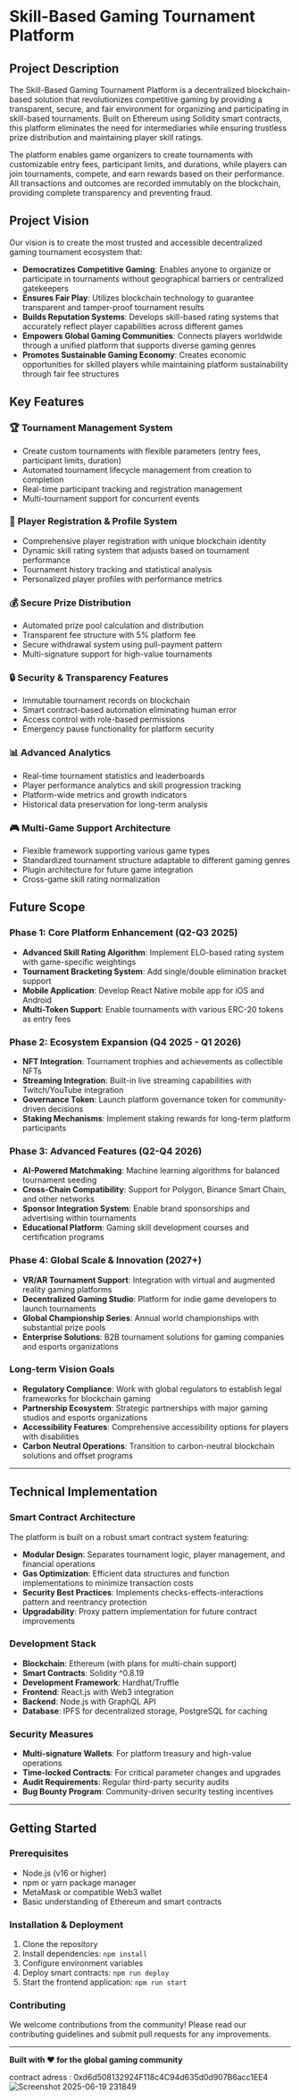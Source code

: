 # Skill-Based Gaming Tournament Platform

## Project Description

The Skill-Based Gaming Tournament Platform is a decentralized blockchain-based solution that revolutionizes competitive gaming by providing a transparent, secure, and fair environment for organizing and participating in skill-based tournaments. Built on Ethereum using Solidity smart contracts, this platform eliminates the need for intermediaries while ensuring trustless prize distribution and maintaining player skill ratings.

The platform enables game organizers to create tournaments with customizable entry fees, participant limits, and durations, while players can join tournaments, compete, and earn rewards based on their performance. All transactions and outcomes are recorded immutably on the blockchain, providing complete transparency and preventing fraud.

## Project Vision

Our vision is to create the most trusted and accessible decentralized gaming tournament ecosystem that:

- **Democratizes Competitive Gaming**: Enables anyone to organize or participate in tournaments without geographical barriers or centralized gatekeepers
- **Ensures Fair Play**: Utilizes blockchain technology to guarantee transparent and tamper-proof tournament results
- **Builds Reputation Systems**: Develops skill-based rating systems that accurately reflect player capabilities across different games
- **Empowers Global Gaming Communities**: Connects players worldwide through a unified platform that supports diverse gaming genres
- **Promotes Sustainable Gaming Economy**: Creates economic opportunities for skilled players while maintaining platform sustainability through fair fee structures

## Key Features

### 🏆 **Tournament Management System**
- Create custom tournaments with flexible parameters (entry fees, participant limits, duration)
- Automated tournament lifecycle management from creation to completion
- Real-time participant tracking and registration management
- Multi-tournament support for concurrent events

### 👤 **Player Registration & Profile System**
- Comprehensive player registration with unique blockchain identity
- Dynamic skill rating system that adjusts based on tournament performance
- Tournament history tracking and statistical analysis
- Personalized player profiles with performance metrics

### 💰 **Secure Prize Distribution**
- Automated prize pool calculation and distribution
- Transparent fee structure with 5% platform fee
- Secure withdrawal system using pull-payment pattern
- Multi-signature support for high-value tournaments

### 🔒 **Security & Transparency Features**
- Immutable tournament records on blockchain
- Smart contract-based automation eliminating human error
- Access control with role-based permissions
- Emergency pause functionality for platform security

### 📊 **Advanced Analytics**
- Real-time tournament statistics and leaderboards
- Player performance analytics and skill progression tracking
- Platform-wide metrics and growth indicators
- Historical data preservation for long-term analysis

### 🎮 **Multi-Game Support Architecture**
- Flexible framework supporting various game types
- Standardized tournament structure adaptable to different gaming genres
- Plugin architecture for future game integration
- Cross-game skill rating normalization

## Future Scope

### Phase 1: Core Platform Enhancement (Q2-Q3 2025)
- **Advanced Skill Rating Algorithm**: Implement ELO-based rating system with game-specific weightings
- **Tournament Bracketing System**: Add single/double elimination bracket support
- **Mobile Application**: Develop React Native mobile app for iOS and Android
- **Multi-Token Support**: Enable tournaments with various ERC-20 tokens as entry fees

### Phase 2: Ecosystem Expansion (Q4 2025 - Q1 2026)
- **NFT Integration**: Tournament trophies and achievements as collectible NFTs
- **Streaming Integration**: Built-in live streaming capabilities with Twitch/YouTube integration
- **Governance Token**: Launch platform governance token for community-driven decisions
- **Staking Mechanisms**: Implement staking rewards for long-term platform participants

### Phase 3: Advanced Features (Q2-Q4 2026)
- **AI-Powered Matchmaking**: Machine learning algorithms for balanced tournament seeding
- **Cross-Chain Compatibility**: Support for Polygon, Binance Smart Chain, and other networks
- **Sponsor Integration System**: Enable brand sponsorships and advertising within tournaments
- **Educational Platform**: Gaming skill development courses and certification programs

### Phase 4: Global Scale & Innovation (2027+)
- **VR/AR Tournament Support**: Integration with virtual and augmented reality gaming platforms
- **Decentralized Gaming Studio**: Platform for indie game developers to launch tournaments
- **Global Championship Series**: Annual world championships with substantial prize pools
- **Enterprise Solutions**: B2B tournament solutions for gaming companies and esports organizations

### Long-term Vision Goals
- **Regulatory Compliance**: Work with global regulators to establish legal frameworks for blockchain gaming
- **Partnership Ecosystem**: Strategic partnerships with major gaming studios and esports organizations
- **Accessibility Features**: Comprehensive accessibility options for players with disabilities
- **Carbon Neutral Operations**: Transition to carbon-neutral blockchain solutions and offset programs

---

## Technical Implementation

### Smart Contract Architecture
The platform is built on a robust smart contract system featuring:
- **Modular Design**: Separates tournament logic, player management, and financial operations
- **Gas Optimization**: Efficient data structures and function implementations to minimize transaction costs
- **Security Best Practices**: Implements checks-effects-interactions pattern and reentrancy protection
- **Upgradability**: Proxy pattern implementation for future contract improvements

### Development Stack
- **Blockchain**: Ethereum (with plans for multi-chain support)
- **Smart Contracts**: Solidity ^0.8.19
- **Development Framework**: Hardhat/Truffle
- **Frontend**: React.js with Web3 integration
- **Backend**: Node.js with GraphQL API
- **Database**: IPFS for decentralized storage, PostgreSQL for caching

### Security Measures
- **Multi-signature Wallets**: For platform treasury and high-value operations
- **Time-locked Contracts**: For critical parameter changes and upgrades
- **Audit Requirements**: Regular third-party security audits
- **Bug Bounty Program**: Community-driven security testing incentives

---

## Getting Started

### Prerequisites
- Node.js (v16 or higher)
- npm or yarn package manager
- MetaMask or compatible Web3 wallet
- Basic understanding of Ethereum and smart contracts

### Installation & Deployment
1. Clone the repository
2. Install dependencies: `npm install`
3. Configure environment variables
4. Deploy smart contracts: `npm run deploy`
5. Start the frontend application: `npm run start`

### Contributing
We welcome contributions from the community! Please read our contributing guidelines and submit pull requests for any improvements.

---

**Built with ❤️ for the global gaming community**

contract adress : 0xd6d508132924F118c4C94d635d0d907B6acc1EE4
![Screenshot 2025-06-19 231849](https://github.com/user-attachments/assets/14fa6619-040d-4056-9893-3b2a19a2b91c)
